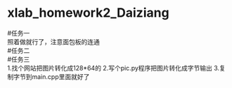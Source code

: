 # xlab_homework2_Daiziang
#任务一  
照着做就行了，注意面包板的连通  
#任务二  
#任务三  
1.找个网站把图片转化成128*64的
2.写个pic.py程序把图片转化成字节输出
3.复制字节到main.cpp里面就好了
